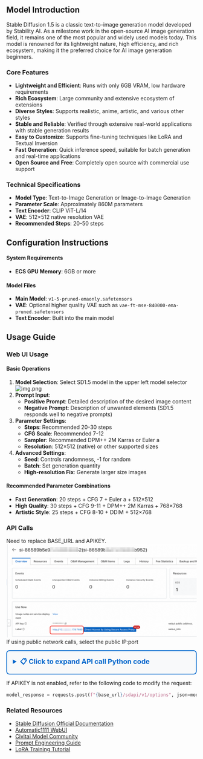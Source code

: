 ## Model Introduction

Stable Diffusion 1.5 is a classic text-to-image generation model developed by Stability AI. As a milestone work in the open-source AI image generation field, it remains one of the most popular and widely used models today. This model is renowned for its lightweight nature, high efficiency, and rich ecosystem, making it the preferred choice for AI image generation beginners.

### Core Features
- **Lightweight and Efficient**: Runs with only 6GB VRAM, low hardware requirements
- **Rich Ecosystem**: Large community and extensive ecosystem of extensions
- **Diverse Styles**: Supports realistic, anime, artistic, and various other styles
- **Stable and Reliable**: Verified through extensive real-world applications with stable generation results
- **Easy to Customize**: Supports fine-tuning techniques like LoRA and Textual Inversion
- **Fast Generation**: Quick inference speed, suitable for batch generation and real-time applications
- **Open Source and Free**: Completely open source with commercial use support

### Technical Specifications
- **Model Type**: Text-to-Image Generation or Image-to-Image Generation
- **Parameter Scale**: Approximately 860M parameters
- **Text Encoder**: CLIP ViT-L/14
- **VAE**: 512×512 native resolution VAE
- **Recommended Steps**: 20-50 steps

## Configuration Instructions

#### System Requirements
- **ECS GPU Memory**: 6GB or more

#### Model Files
- **Main Model**: `v1-5-pruned-emaonly.safetensors`
- **VAE**: Optional higher quality VAE such as `vae-ft-mse-840000-ema-pruned.safetensors`
- **Text Encoder**: Built into the main model

## Usage Guide

### Web UI Usage

#### Basic Operations
1. **Model Selection**: Select SD1.5 model in the upper left model selector ![img.png](img.png)
2. **Prompt Input**:
    - **Positive Prompt**: Detailed description of the desired image content
    - **Negative Prompt**: Description of unwanted elements (SD1.5 responds well to negative prompts)
3. **Parameter Settings**:
    - **Steps**: Recommended 20-30 steps
    - **CFG Scale**: Recommended 7-12
    - **Sampler**: Recommended DPM++ 2M Karras or Euler a
    - **Resolution**: 512×512 (native) or other supported sizes
4. **Advanced Settings**:
    - **Seed**: Controls randomness, -1 for random
    - **Batch**: Set generation quantity
    - **High-resolution Fix**: Generate larger size images

#### Recommended Parameter Combinations
- **Fast Generation**: 20 steps + CFG 7 + Euler a + 512×512
- **High Quality**: 30 steps + CFG 9-11 + DPM++ 2M Karras + 768×768
- **Artistic Style**: 25 steps + CFG 8-10 + DDIM + 512×768

### API Calls

Need to replace BASE_URL and APIKEY. ![img_4.png](img_4.png)
If using public network calls, select the public IP:port

<details style="border: 2px solid #0066cc; border-radius: 8px; padding: 15px; margin: 10px 0; background-color: #f8f9fa;">
  <summary style="font-weight: bold; font-size: 18px; color: #0066cc; cursor: pointer;">
    📋 Click to expand API call Python code
  </summary>

```python
import requests
import base64

# Configuration
base_url = "<Deployment service Output URL>"
username = "admin"
apikey = "${APIKEY}"
auth = (username, apikey)

# 1. Switch model
model_data = {
    "sd_model_checkpoint": "v1-5-pruned-emaonly.safetensors"
}

print("Switching model...")
model_response = requests.post(f"{base_url}/sdapi/v1/options", json=model_data, auth=auth)
print("Model switch completed")

# 2. Generate image
prompt = "a beautiful cat"
data = {
    "prompt": prompt,
    "steps": 20,
    "width": 512,
    "height": 512
}

print("Generating image...")
response = requests.post(f"{base_url}/sdapi/v1/txt2img", json=data, auth=auth)
result = response.json()

# 3. Save image
if "images" in result:
    image_data = base64.b64decode(result["images"][0])
    with open("output.png", "wb") as f:
        f.write(image_data)
    print("Image saved as output.png")
else:
    print("Error:", result)
```

</details>

If APIKEY is not enabled, refer to the following code to modify the request:
```python
model_response = requests.post(f"{base_url}/sdapi/v1/options", json=model_data)
```

### Related Resources

- [Stable Diffusion Official Documentation](https://stability.ai/stable-diffusion)
- [Automatic1111 WebUI](https://github.com/AUTOMATIC1111/stable-diffusion-webui)
- [Civitai Model Community](https://civitai.com/)
- [Prompt Engineering Guide](https://prompthero.com/stable-diffusion-prompts)
- [LoRA Training Tutorial](https://github.com/cloneofsimo/lora)